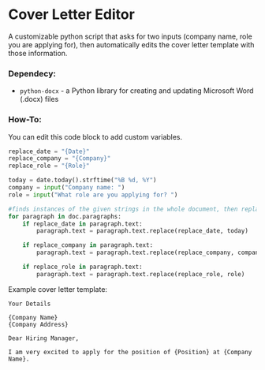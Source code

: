 # Cover Letter Editor

A customizable python script that asks for two inputs (company name, role you are applying for), then automatically edits the cover letter template with those information.

### Dependecy:

-   `python-docx` - a Python library for creating and updating Microsoft Word (.docx) files

### How-To:

You can edit this code block to add custom variables.

```python
replace_date = "{Date}"
replace_company = "{Company}"
replace_role = "{Role}"

today = date.today().strftime("%B %d, %Y")
company = input("Company name: ")
role = input("What role are you applying for? ")

#finds instances of the given strings in the whole document, then replaces them with the user's inputs.
for paragraph in doc.paragraphs:
    if replace_date in paragraph.text:
        paragraph.text = paragraph.text.replace(replace_date, today)

    if replace_company in paragraph.text:
        paragraph.text = paragraph.text.replace(replace_company, company)

    if replace_role in paragraph.text:
        paragraph.text = paragraph.text.replace(replace_role, role)
```

Example cover letter template:

```
Your Details

{Company Name}
{Company Address}

Dear Hiring Manager,

I am very excited to apply for the position of {Position} at {Company Name}.
```
